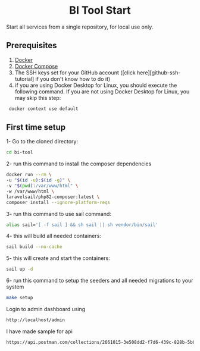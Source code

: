 <h1 align="center">BI Tool Start</h1>

Start all services from a single repository, for local use only.

## Prerequisites
1. [Docker](https://docs.docker.com/install/)
2. [Docker Compose](https://docs.docker.com/compose/install/)
3. The SSH keys set for your GitHub account ([click here][github-ssh-tutorial] if you don't know how to do it)
4. if you are using Docker Desktop for Linux, you should execute the following command. If you are not using Docker Desktop for Linux, you may skip this step:
```bash
 docker context use default
```
## First time setup
1- Go to the cloned directory:
```bash
cd bi-tool
```
2- run this command to install the composer dependencies
```bash
docker run --rm \
-u "$(id -u):$(id -g)" \
-v "$(pwd):/var/www/html" \
-w /var/www/html \
laravelsail/php82-composer:latest \
composer install --ignore-platform-reqs
```

3- run this command to use sail command:
```bash
alias sail='[ -f sail ] && sh sail || sh vendor/bin/sail'
```

4- this will build all needed containers:
```bash
sail build --no-cache
```

5- this will create and start the containers:
```bash
sail up -d
```

6- run this command to setup the seeders and all needed migrations to your system
```bash
make setup
```
Login to admin dashboard using
```bash
http://localhost/admin
```
I have made sample for api
```bash
https://api.postman.com/collections/2661015-3e508dd2-f7d6-439c-828b-5b059bdd7e4d?access_key=PMAT-01HDD9X5F33PK8FCA3X72AYTZM
```